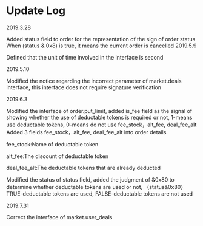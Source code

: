 # Update Log

2019.3.28

Added status field to order for the representation of the sign of order status
When (status & 0x8) is true, it means the current order is cancelled
2019.5.9

Defined that the unit of time involved in the interface is second

2019.5.10

Modified the notice regarding the incorrect parameter of market.deals interface, this interface does not require signature verification

2019.6.3

Modified the interface of order.put\_limit, added is\_fee field as the signal of showing whether the use of deductable tokens is required or not, 1-means use deductable tokens, 0-means do not use
fee\_stock，alt\_fee, deal\_fee\_alt Added 3 fields fee\_stock，alt\_fee, deal\_fee\_alt into order details

fee\_stock:Name of deductable token

alt\_fee:The discount of deductable token

deal\_fee\_alt:The deductable tokens that are already deducted

Modified the status of status field, added the judgment of &0x80 to determine whether deductable tokens are used or not, （status&0x80）TRUE-deductable tokens are used, FALSE-deductable tokens are not used

2019.7.31

Correct the interface of market.user\_deals 
